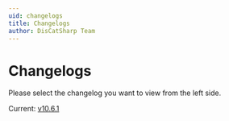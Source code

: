 ```yaml
---
uid: changelogs
title: Changelogs
author: DisCatSharp Team
---
```


# Changelogs

Please select the changelog you want to view from the left side.

Current: [v10.6.1](xref:changelogs_v10_10_6_1)
